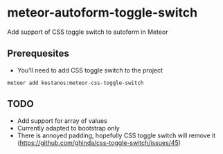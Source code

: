 # meteor-autoform-toggle-switch
Add support of CSS toggle switch to autoform in Meteor

## Prerequesites
* You'll need to add CSS toggle switch to the project
```
meteor add kostanos:meteor-css-toggle-switch
```

## TODO
* Add support for array of values
* Currently adapted to bootstrap only
* There is annoyed padding, hopefully CSS toggle switch will remove it (https://github.com/ghinda/css-toggle-switch/issues/45)